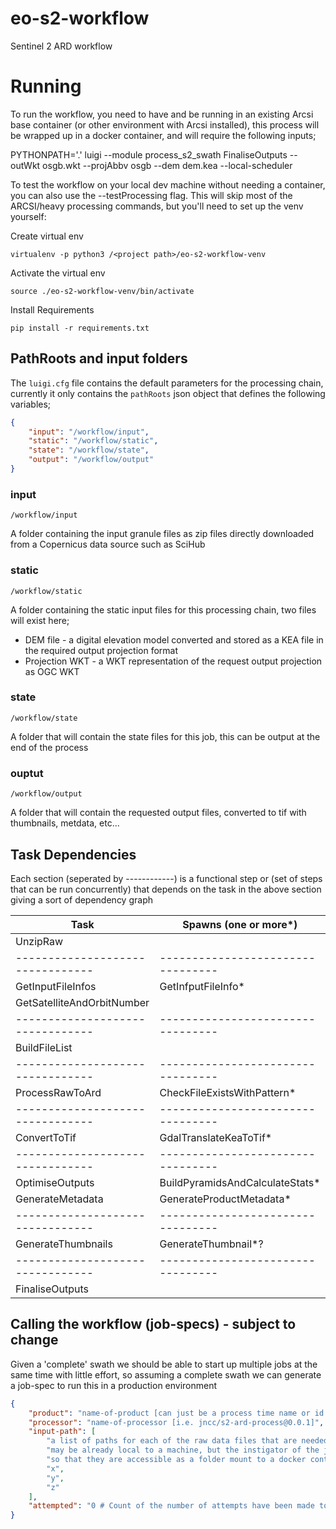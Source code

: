 # eo-s2-workflow
Sentinel 2 ARD workflow

# Running

To run the workflow, you need to have and be running in an existing Arcsi base 
container (or other environment with Arcsi installed), this process will be 
wrapped up in a docker container, and will require the following inputs;

PYTHONPATH='.' luigi --module process_s2_swath FinaliseOutputs --outWkt osgb.wkt --projAbbv osgb --dem dem.kea --local-scheduler

To test the workflow on your local dev machine without needing a container, you can also use the --testProcessing flag. This will skip most of the ARCSI/heavy processing commands, but you'll need to set up the venv yourself:

Create virtual env
```
virtualenv -p python3 /<project path>/eo-s2-workflow-venv
```
Activate the virtual env
```
source ./eo-s2-workflow-venv/bin/activate
```
Install Requirements
```
pip install -r requirements.txt
```

## PathRoots and input folders

The `luigi.cfg` file contains the default parameters for the processing chain, currently it only contains the `pathRoots` json object that defines the following variables;

```json
{
    "input": "/workflow/input",
    "static": "/workflow/static",
    "state": "/workflow/state",
    "output": "/workflow/output"
}
```

### input

`/workflow/input`

A folder containing the input granule files as zip files directly downloaded from a Copernicus data source such as SciHub

### static

`/workflow/static`

A folder containing the static input files for this processing chain, two files will exist here;

 - DEM file - a digital elevation model converted and stored as a KEA file in the required output projection format
 - Projection WKT - a WKT representation of the request output projection as OGC WKT

### state

`/workflow/state`

A folder that will contain the state files for this job, this can be output at the end of the process 

### ouptut

`/workflow/output`

A folder that will contain the requested output files, converted to tif with thumbnails, metdata, etc...

## Task Dependencies

Each section (seperated by ------------) is a functional step or (set of steps that can be run concurrently) that depends on the task in the above section giving a sort of dependency graph

| Task                           | Spawns (one or more*)           |
|--------------------------------|---------------------------------|
| UnzipRaw                       |                                 |
|--------------------------------|---------------------------------|
| GetInputFileInfos              | GetInfputFileInfo*              |
| GetSatelliteAndOrbitNumber     |                                 |
|--------------------------------|---------------------------------|
| BuildFileList                  |                                 |
|--------------------------------|---------------------------------|
| ProcessRawToArd                | CheckFileExistsWithPattern*     |
|--------------------------------|---------------------------------|
| ConvertToTif                   | GdalTranslateKeaToTif*          |
|--------------------------------|---------------------------------|
| OptimiseOutputs                | BuildPyramidsAndCalculateStats* |
| GenerateMetadata               | GenerateProductMetadata*        |
|--------------------------------|---------------------------------|
| GenerateThumbnails             | GenerateThumbnail*?             |
|--------------------------------|---------------------------------|
| FinaliseOutputs                |                                 |

## Calling the workflow (job-specs) - subject to change

Given a 'complete' swath we should be able to start up multiple jobs at the same time with little effort, so assuming a complete swath we can generate a job-spec to run this in a production environment

```json
{
    "product": "name-of-product [can just be a process time name or id for the job]",
    "processor": "name-of-processor [i.e. jncc/s2-ard-process@0.0.1]",
    "input-path": [
        "a list of paths for each of the raw data files that are needed for this process to run",
        "may be already local to a machine, but the instigator of the job should move these files",
        "so that they are accessible as a folder mount to a docker container",
        "x",
        "y",
        "z"
    ],
    "attempted": "0 # Count of the number of attempts have been made to process this product"
}
```
